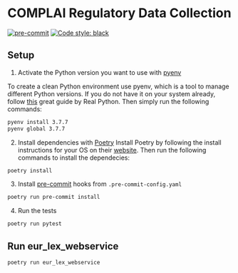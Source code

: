 # COMPLAI Regulatory Data Collection

[![pre-commit](https://img.shields.io/badge/pre--commit-enabled-brightgreen?logo=pre-commit&logoColor=white)](https://github.com/pre-commit/pre-commit)
[![Code style: black](https://img.shields.io/badge/code%20style-black-000000.svg)](https://github.com/psf/black)

## Setup

1. Activate the Python version you want to use with [pyenv](https://github.com/pyenv/pyenv)

To create a clean Python environment use pyenv, which is a tool to manage different Python versions. If you do not have it on your system already, follow [this](https://realpython.com/intro-to-pyenv/) great guide by Real Python. Then simply run the following commands:

```bash
pyenv install 3.7.7
pyenv global 3.7.7
```

2. Install dependencies with [Poetry](https://python-poetry.org)
Install Poetry by following the install instructions for your OS on their [website](https://python-poetry.org/docs/#installation). Then run the following commands to install the dependecies:

```bash
poetry install
```

3. Install [pre-commit](https://pre-commit.com) hooks from `.pre-commit-config.yaml`

```bash
poetry run pre-commit install
```

4. Run the tests

```bash
poetry run pytest
```

## Run eur_lex_webservice

```bash
poetry run eur_lex_webservice
```
